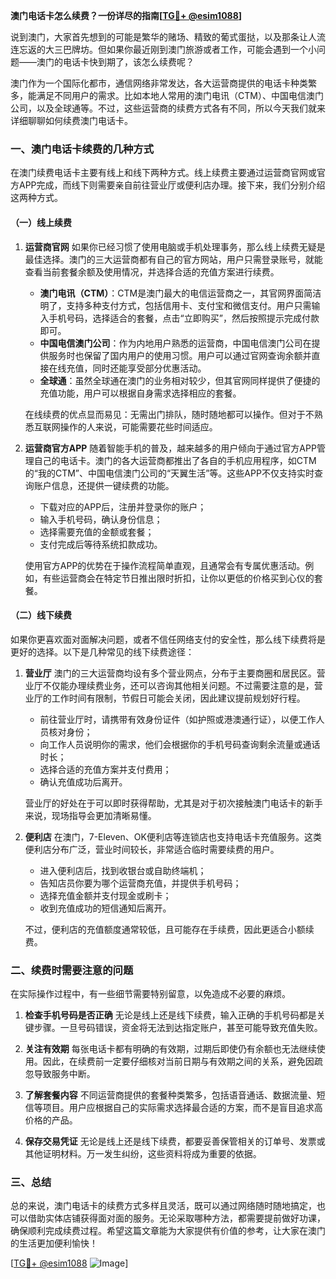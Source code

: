 **澳门电话卡怎么续费？一份详尽的指南[[TG💪+ @esim1088](https://t.me/s/esim1088)]**

说到澳门，大家首先想到的可能是繁华的赌场、精致的葡式蛋挞，以及那条让人流连忘返的大三巴牌坊。但如果你最近刚到澳门旅游或者工作，可能会遇到一个小问题——澳门的电话卡快到期了，该怎么续费呢？

澳门作为一个国际化都市，通信网络非常发达，各大运营商提供的电话卡种类繁多，能满足不同用户的需求。比如本地人常用的澳门电讯（CTM）、中国电信澳门公司，以及全球通等。不过，这些运营商的续费方式各有不同，所以今天我们就来详细聊聊如何续费澳门电话卡。

### 一、澳门电话卡续费的几种方式

在澳门续费电话卡主要有线上和线下两种方式。线上续费主要通过运营商官网或官方APP完成，而线下则需要亲自前往营业厅或便利店办理。接下来，我们分别介绍这两种方式。

#### （一）线上续费

1. **运营商官网**
   如果你已经习惯了使用电脑或手机处理事务，那么线上续费无疑是最佳选择。澳门的三大运营商都有自己的官方网站，用户只需登录账号，就能查看当前套餐余额及使用情况，并选择合适的充值方案进行续费。
   
   - **澳门电讯（CTM）**：CTM是澳门最大的电信运营商之一，其官网界面简洁明了，支持多种支付方式，包括信用卡、支付宝和微信支付。用户只需输入手机号码，选择适合的套餐，点击“立即购买”，然后按照提示完成付款即可。
   - **中国电信澳门公司**：作为内地用户熟悉的运营商，中国电信澳门公司在提供服务时也保留了国内用户的使用习惯。用户可以通过官网查询余额并直接在线充值，同时还能享受部分优惠活动。
   - **全球通**：虽然全球通在澳门的业务相对较少，但其官网同样提供了便捷的充值功能，用户可以根据自身需求选择相应的套餐。

   在线续费的优点显而易见：无需出门排队，随时随地都可以操作。但对于不熟悉互联网操作的人来说，可能需要花些时间适应。

2. **运营商官方APP**
   随着智能手机的普及，越来越多的用户倾向于通过官方APP管理自己的电话卡。澳门的各大运营商都推出了各自的手机应用程序，如CTM的“我的CTM”、中国电信澳门公司的“天翼生活”等。这些APP不仅支持实时查询账户信息，还提供一键续费的功能。
   
   - 下载对应的APP后，注册并登录你的账户；
   - 输入手机号码，确认身份信息；
   - 选择需要充值的金额或套餐；
   - 支付完成后等待系统扣款成功。

   使用官方APP的优势在于操作流程简单直观，且通常会有专属优惠活动。例如，有些运营商会在特定节日推出限时折扣，让你以更低的价格买到心仪的套餐。

#### （二）线下续费

如果你更喜欢面对面解决问题，或者不信任网络支付的安全性，那么线下续费将是更好的选择。以下是几种常见的线下续费途径：

1. **营业厅**
   澳门的三大运营商均设有多个营业网点，分布于主要商圈和居民区。营业厅不仅能办理续费业务，还可以咨询其他相关问题。不过需要注意的是，营业厅的工作时间有限制，节假日可能会关闭，因此建议提前规划好行程。

   - 前往营业厅时，请携带有效身份证件（如护照或港澳通行证），以便工作人员核对身份；
   - 向工作人员说明你的需求，他们会根据你的手机号码查询剩余流量或通话时长；
   - 选择合适的充值方案并支付费用；
   - 确认充值成功后离开。

   营业厅的好处在于可以即时获得帮助，尤其是对于初次接触澳门电话卡的新手来说，现场指导会更加清晰易懂。

2. **便利店**
   在澳门，7-Eleven、OK便利店等连锁店也支持电话卡充值服务。这类便利店分布广泛，营业时间较长，非常适合临时需要续费的用户。

   - 进入便利店后，找到收银台或自助终端机；
   - 告知店员你要为哪个运营商充值，并提供手机号码；
   - 选择充值金额并支付现金或刷卡；
   - 收到充值成功的短信通知后离开。

   不过，便利店的充值额度通常较低，且可能存在手续费，因此更适合小额续费。

### 二、续费时需要注意的问题

在实际操作过程中，有一些细节需要特别留意，以免造成不必要的麻烦。

1. **检查手机号码是否正确**
   无论是线上还是线下续费，输入正确的手机号码都是关键步骤。一旦号码错误，资金将无法到达指定账户，甚至可能导致充值失败。

2. **关注有效期**
   每张电话卡都有明确的有效期，过期后即使仍有余额也无法继续使用。因此，在续费前一定要仔细核对当前日期与有效期之间的关系，避免因疏忽导致服务中断。

3. **了解套餐内容**
   不同运营商提供的套餐种类繁多，包括语音通话、数据流量、短信等项目。用户应根据自己的实际需求选择最合适的方案，而不是盲目追求高价格的产品。

4. **保存交易凭证**
   无论是线上还是线下续费，都要妥善保管相关的订单号、发票或其他证明材料。万一发生纠纷，这些资料将成为重要的依据。

### 三、总结

总的来说，澳门电话卡的续费方式多样且灵活，既可以通过网络随时随地搞定，也可以借助实体店铺获得面对面的服务。无论采取哪种方法，都需要提前做好功课，确保顺利完成续费过程。希望这篇文章能为大家提供有价值的参考，让大家在澳门的生活更加便利愉快！

[[TG💪+ @esim1088](https://t.me/s/esim1088) ![Image](https://i.postimg.cc/4NQfJmqS/Snipaste-2025-05-13-00-14-12.png)]